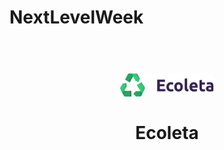 # NextLevelWeek
<h1 align="center">
<br>
  <img src="/public/assets/logo.svg" alt="Ecoleta" width="150">
<br>
<br>
Ecoleta
</h1>
